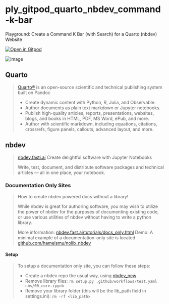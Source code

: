 # ply_gitpod_quarto_nbdev_command-k-bar
Playground: Create a Command K Bar (with Search) for a Quarto (nbdev) Website

[![Open in Gitpod](https://gitpod.io/button/open-in-gitpod.svg)](https://gitpod.io/#https://github.com/dMLTquant/ply_gitpod_quarto_nbdev_command-k-bar)

![image](https://user-images.githubusercontent.com/61799047/203839248-3e1a9127-278b-4baa-bde5-5af5bd804de4.png)

## Quarto

> [Quarto®](https://quarto.org/) is an open-source scientific and technical publishing system built on Pandoc
>
> - Create dynamic content with Python, R, Julia, and Observable.
> - Author documents as plain text markdown or Jupyter notebooks.
> - Publish high-quality articles, reports, presentations, websites, blogs, and books in HTML, PDF, MS Word, ePub, and more.
> - Author with scientific markdown, including equations, citations, crossrefs, figure panels, callouts, advanced layout, and more.

## nbdev

> [nbdev.fasti.ai](https://nbdev.fast.ai/) Create delightful software with Jupyter Notebooks
>
> Write, test, document, and distribute software packages and technical articles — all in one place, your notebook.

### Documentation Only Sites

> How to create nbdev powered docs without a library!
> 
> While nbdev is great for authoring software, you may wish to utilize the power of nbdev for the purposes of documenting existing code, or use various utilities of nbdev without having to write a python library.
> 
> More information: [nbdev.fast.ai/tutorials/docs_only.html](https://nbdev.fast.ai/tutorials/docs_only.html)
> Demo: A minimal example of a documentation-only site is located [github.com/hamelsmu/nolib_nbdev](https://github.com/hamelsmu/nolib_nbdev)

#### Setup

> To setup a documentation only site, you can follow these steps:
> 
> - Create a nbdev repo the usual way, using [nbdev_new](https://nbdev.fast.ai/api/cli.html#nbdev_new)
> - Remove library files: `rm setup.py .github/workflows/test.yaml nbs/00_core.ipynb`
> - Remove your library folder (this will be the lib_path field in settings.ini): `rm -rf <lib_path>`
